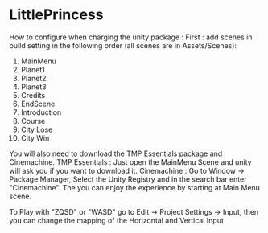 # LittlePrincess

How to configure when charging the unity package :
First : add scenes in build setting in the following order (all scenes are in Assets/Scenes):
1. MainMenu 
2. Planet1
3. Planet2
4. Planet3
5. Credits
6. EndScene
7. Introduction
8. Course
9. City Lose
10. City Win

You will also need to download the TMP Essentials package and Cinemachine.
TMP Essentials : Just open the MainMenu Scene and unity will ask you if you want to download it.
Cinemachine : Go to Window -> Package Manager, Select the Unity Registry and in the search bar enter "Cinemachine".
The you can enjoy the experience by starting at Main Menu scene. 

To Play with "ZQSD" or "WASD" go to Edit -> Project Settings -> Input, then you can change the mapping of the Horizontal and Vertical Input
